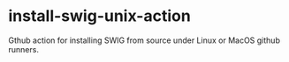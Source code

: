 # install-swig-unix-action
Gthub action for installing SWIG from source under Linux or MacOS github runners.
